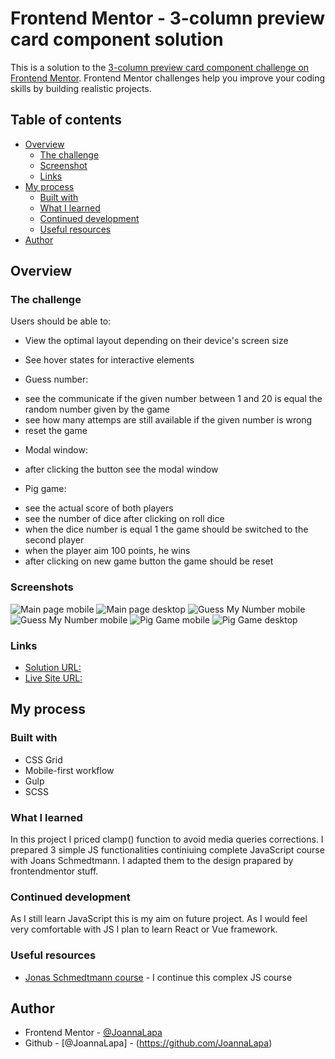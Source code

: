 # Frontend Mentor - 3-column preview card component solution

This is a solution to the [3-column preview card component challenge on Frontend Mentor](https://www.frontendmentor.io/challenges/3column-preview-card-component-pH92eAR2-). Frontend Mentor challenges help you improve your coding skills by building realistic projects. 

## Table of contents

- [Overview](#overview)
  - [The challenge](#the-challenge)
  - [Screenshot](#screenshot)
  - [Links](#links)
- [My process](#my-process)
  - [Built with](#built-with)
  - [What I learned](#what-i-learned)
  - [Continued development](#continued-development)
  - [Useful resources](#useful-resources)
- [Author](#author)

## Overview

### The challenge

Users should be able to:

- View the optimal layout depending on their device's screen size
- See hover states for interactive elements

- Guess number: 
* see the communicate if the given number between 1 and 20 is equal the random number given by the game 
* see how many attemps are still available if the given number is wrong 
* reset the game

- Modal window:
* after clicking the button see the modal window

- Pig game:
* see the actual score of both players
* see the number of dice after clicking on roll dice
* when the dice number is equal 1 the game should be switched to the second player
* when the player aim 100 points, he wins 
* after clicking on new game button the game should be reset
### Screenshots

![Main page mobile](./screenshots/main-page-mobile_screenshot.png)
![Main page desktop](./screenshots/main-page-desktop_screenshot.png)
![Guess My Number mobile](./screenshots/guess-my-number-mobile_screenshot.png)
![Guess My Number mobile](./screenshots/guess-number-desktop_screenshot.png)
![Pig Game mobile](./screenshots/pig-game-mobile_screenshot.png)
![Pig Game desktop](./screenshots/pig-game-desktop_screenshot.png)
### Links

- [Solution URL:](https://github.com/JoannaLapa/3-column-card-component-with-simple-js-excercises)
- [Live Site URL:](https://joannalapa.github.io/3-column-card-component-with-simple-js-excercises/)

## My process

### Built with

- CSS Grid
- Mobile-first workflow
- Gulp
- SCSS
### What I learned

In this project I priced clamp() function to avoid media queries corrections. I prepared 3 simple JS functionalities continiuing complete JavaScript course with Joans Schmedtmann. I adapted them to the design prapared by frontendmentor stuff.

### Continued development

As I still learn JavaScript this is my aim on future project. As I would feel very comfortable with JS I plan to learn React or Vue framework.

### Useful resources

- [Jonas Schmedtmann course](https://www.udemy.com/share/101Wfe3@bVoG0t5AUjzOgUGl3d6m8sieo2oiiLeO7FV1s-hJAGXS6rGHEW9yLAtpUON-joVoXg==/) - I continue this complex JS course 

## Author

- Frontend Mentor - [@JoannaLapa](https://www.frontendmentor.io/profile/JoannaLapa)
- Github - [@JoannaLapa] - (https://github.com/JoannaLapa)
